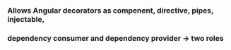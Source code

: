 ### Allows Angular decorators as compenent, directive, pipes, injectable, 
### dependency consumer and dependency provider -> two roles
### 
